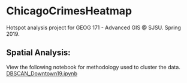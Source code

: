 # ChicagoCrimesHeatmap

Hotspot analysis project for GEOG 171 - Advanced GIS @ SJSU. Spring 2019.

## Spatial Analysis: 
View the following notebook for methodology used to cluster the data.
[DBSCAN_Downtown19.ipynb](https://github.com/aalten77/ChicagoCrimesHeatmap/blob/master/DBSCAN_Downtown19.ipynb)


